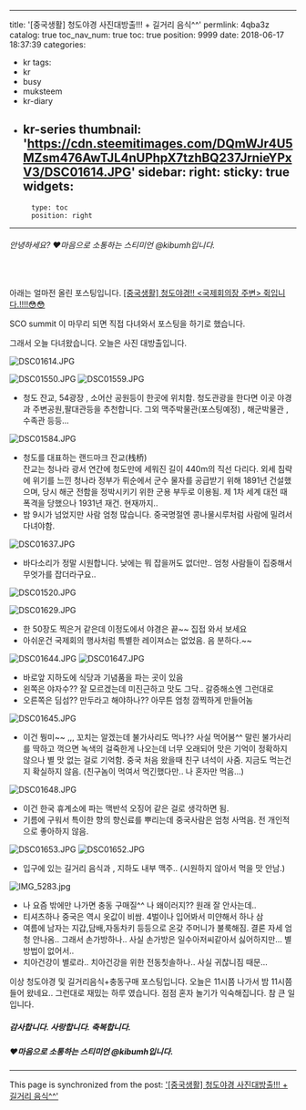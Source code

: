 
---
title: '[중국생활] 청도야경 사진대방출!!! + 길거리 음식^^'
permlink: 4qba3z
catalog: true
toc_nav_num: true
toc: true
position: 9999
date: 2018-06-17 18:37:39
categories:
- kr
tags:
- kr
- busy
- muksteem
- kr-diary
- kr-series
thumbnail: 'https://cdn.steemitimages.com/DQmWJr4U5MZsm476AwTJL4nUPhpX7tzhBQ237JrnieYPxV3/DSC01614.JPG'
sidebar:
    right:
        sticky: true
widgets:
    -
        type: toc
        position: right
---


###### 안녕하세요? ♥마음으로 소통하는 스티미언 @kibumh입니다.
<br>


아래는 얼마전 올린 포스팅입니다.
[[중국생활] 청도야경!! <국제회의장 주변> 쥑입니다.!!!!😳😳](https://steemit.com/kr/@kibumh/nxc33)

SCO summit 이 마무리 되면 직접 다녀와서 
포스팅을 하기로 했습니다. 

그래서 오늘 다녀왔습니다. 
오늘은 사진 대방출입니다.

![DSC01614.JPG](https://cdn.steemitimages.com/DQmWJr4U5MZsm476AwTJL4nUPhpX7tzhBQ237JrnieYPxV3/DSC01614.JPG)

![DSC01550.JPG](https://steemitimages.com/300x0/https://ipfs.busy.org/ipfs/QmVbXXpgVrTnicB4nXraroCCbk4sw9ncmT69vVLxE3vm7v)  ![DSC01559.JPG](https://steemitimages.com/300x0/https://ipfs.busy.org/ipfs/Qmbjjvte462wPtvr5KFvACEuBgmmY1dhqTav9bFbq6CaT1)
- 청도 잔교, 54광장 , 소어산 공원등이 한곳에 위치함. 
  청도관광을 한다면 이곳 야경과  주변공원,팔대관등을 추천합니다.
  그외 맥주박물관(포스팅예정) , 해군박물관 , 수족관 등등...
  
![DSC01584.JPG](https://ipfs.busy.org/ipfs/QmbgvV9Rj41JfY5LQUuKareBE86knrCNiBkyuEyHej9PK5)
- 청도를 대표하는 랜드마크 잔교(栈桥)  
   잔교는 청나라 광서 연간에 청도만에 세워진 길이 440m의 직선 다리다. 
   외세 침략에 위기를 느낀 청나라 정부가 뤼순에서 군수 물자를 공급받기 위해
   1891년 건설했으며, 당시 해군 전함을 정박시키기 위한 군용 부두로 이용됨. 
   제 1차 세계 대전 때 폭격을 당했으나 1931년 재건. 현재까지..
- 밤 9시가 넘었지만 사람 엄청 많습니다.  중국명절엔 콩나물시루처럼 사람에 밀려서 다녀야함.

![DSC01637.JPG](https://ipfs.busy.org/ipfs/QmeBVz7DPKBT8tp7f4jTv26zxGyM7z6aJa7KY6oS3Rrnve)
 - 바다소리가 정말 시원합니다. 낮에는 뭐 잡을꺼도 없더만.. 
    엄청 사람들이 집중해서 무엇가를 잡더라구요..

![DSC01520.JPG](https://ipfs.busy.org/ipfs/QmeqmQL7o2HkhDqVgMFqmmFozV1yYRGCgegDVFZ6fHCon2)

![DSC01629.JPG](https://ipfs.busy.org/ipfs/QmNoKVbeck31GcfUj4L3trfVMe9xbVUNWh2DnzS9RSWkNB)
- 한 50장도 찍은거 같은데 이정도에서 야경은 끝~~ 집접 와서 보세요
- 아쉬운건 국제회의 행사처럼 특별한 레이져쇼는 없었음. 음 분하다.~~

![DSC01644.JPG](https://steemitimages.com/300x0/https://ipfs.busy.org/ipfs/QmYbsjiss24udswHFUhoXk3XLUBExSfgKoCxLspZ4KATDR)  ![DSC01647.JPG](https://steemitimages.com/300x0/https://ipfs.busy.org/ipfs/QmVeHHpEkRhH4bbokpFGEFryWzgGxMamA8g5BrU76SFkaP)

- 바로앞 지하도에 식당과 기념품을 파는 곳이 있음
- 왼쪽은 야자수?? 잘 모르겠는데  미진근하고 맛도 그닥.. 갈증해소엔 그런대로
- 오른쪽은 딤섬?? 만두라고 해야하나?? 아무튼 엄청 깜찍하게 만들어놈

![DSC01645.JPG](https://ipfs.busy.org/ipfs/QmfGE42tGwW2cWei2S2pgky5ztZZ1doJtxqj4cM5y6M5Ln)
- 이건 뭥미~~ ,,, 꼬치는 알겠는데 불가사리도 먹나?? 
  사실 먹어봄^^ 말린 불가사리를  딱하고 꺽으면 녹색의 걸죽한게 나오는데
  너무 오래되어 맛은 기억이 정확하지 않으나  별 맛 없는 걸로 기억함.
  중국 처음 왔을때 친구 녀석이 사줌. 지금도 먹는건지 확실하지 않음.
  (친구놈이  먹여서 먹긴했다만.. 나 혼자만 먹음...)

![DSC01648.JPG](https://ipfs.busy.org/ipfs/QmVE6i8MmejHS8xG6K8Bf297UYDTpNSzjJAHR6PPGZvVkd)
- 이건 한국 휴계소에 파는 맥반석 오징어 같은 걸로 생각하면 됨.
- 기름에 구워서 특이한 향의 향신료를 뿌리는데 중국사람은 엄청 사먹음.
   전 개인적으로 좋아하지 않음.

![DSC01653.JPG](https://steemitimages.com/300x0/https://ipfs.busy.org/ipfs/QmfCiFFbCRUMN5HkJDT42DVDf8FCezm47GhHxmGHqD4CDS)  ![DSC01652.JPG](https://steemitimages.com/300x0/https://ipfs.busy.org/ipfs/QmNbzZ3J782DfVqL2v7HeNJozJCXHgam4pfN6Dn1N1tYu5)
- 입구에 있는 길거리 음식과 , 지하도 내부 맥주.. (시원하지 않아서 먹을 맛 안남.)

![IMG_5283.jpg](https://ipfs.busy.org/ipfs/QmRYXDnuSW5zkfHfex7rvcHz9ArndaHgD8sfvpUPBoWKKJ)
- 나 요즘 밖에만 나가면 충동 구매질^^ 나 왜이러지??  원래 잘 안사는데.. 
- 티셔츠하나 중국은 역시 옷값이 비쌈. 4벌이나 입어봐서 미얀해서 하나 삼 
- 여름에 남자는 지갑,담배,자동차키 등등으로 온갖 주머니가 불룩해짐. 
   결론 자세 엄청 안나옴..  그래서 손가방하나.. 사실 손가방은 일수아저씨같아서 
   싫어하지만... 별 방법이 없어서..
- 치아건강이 별로라.. 치아건강을 위한 전동칫솔하나.. 사실 귀찮니짐 때문...

이상 청도야경 및 길거리음식+충동구매 포스팅입니다. 
오늘은 11시쯤 나가서 밤 11시쯤 들어 왔네요..  그런대로 재밌는 하루 였습니다.
점점 혼자 놀기가 익숙해집니다. 참 큰 일입니다.

##### 감사합니다. 사랑합니다. 축복합니다.
##### ♥마음으로 소통하는 스티미언 @kibumh입니다.











- - -

This page is synchronized from the post: ['[중국생활] 청도야경 사진대방출!!! + 길거리 음식^^'](https://steemit.com/@kibumh/4qba3z)
